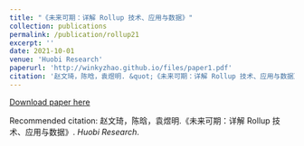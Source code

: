 ```yaml
---
title: "《未来可期：详解 Rollup 技术、应用与数据》"
collection: publications
permalink: /publication/rollup21
excerpt: ''
date: 2021-10-01
venue: 'Huobi Research'
paperurl: 'http://winkyzhao.github.io/files/paper1.pdf'
citation: '赵文琦，陈晗，袁煜明. &quot;《未来可期：详解 Rollup 技术、应用与数据》.&quot; <i>Huobi Research</i>.'
---
```


[Download paper here](http://winkyzhao.github.io/files/paper1.pdf)

Recommended citation: 赵文琦，陈晗，袁煜明.《未来可期：详解 Rollup 技术、应用与数据》. <i>Huobi Research</i>.
